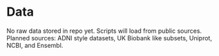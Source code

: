 # Data
No raw data stored in repo yet. Scripts will load from public sources.
Planned sources: ADNI style datasets, UK Biobank like subsets, Uniprot, NCBI, and Ensembl.
